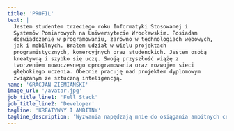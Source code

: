 ```yaml
---
title: 'PROFIL'
text: |
  Jestem studentem trzeciego roku Informatyki Stosowanej i 
  Systemów Pomiarowych na Uniwersytecie Wrocławskim. Posiadam 
  doświadczenie w programowaniu, zarówno w technologiach webowych, 
  jak i mobilnych. Brałem udział w wielu projektach 
  programistycznych, komercyjnych oraz studenckich. Jestem osobą
  kreatywną i szybko się uczę. Swoją przyszłość wiążę z 
  tworzeniem nowoczesnego oprogramowania oraz rozwojem sieci 
  głębokiego uczenia. Obecnie pracuję nad projektem dyplomowym 
  związanym ze sztuczną inteligencją.
name: 'GRACJAN ZIEMIANSKI'
image_url: '/avatar.jpg'
job_title_line1: 'Full Stack'
job_title_line2: 'Developer'
tagline: 'KREATYWNY I AMBITNY'
tagline_description: 'Wyzwania napędzają mnie do osiągania ambitnych celów.'
---
```


